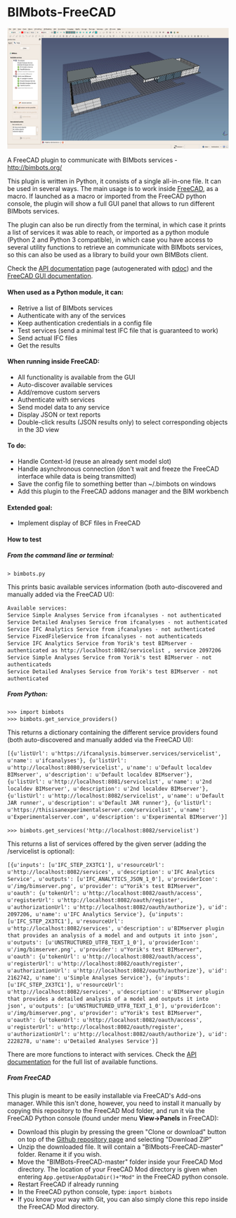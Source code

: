 # BIMbots-FreeCAD

![](doc/images/bimbots-ui-01.jpg)



A FreeCAD plugin to communicate with BIMbots services - http://bimbots.org/

This plugin is written in Python, it consists of a single all-in-one file. It can be used in several ways. The main usage is to work inside [FreeCAD](http://www.freecadweb.org), as a macro. If launched as a macro or imported from the FreeCAD python console, the plugin will show a full GUI panel that allows to run different BIMbots services.

The plugin can also be run directly from the terminal, in which case it prints a list of services it was able to reach, or imported as a python module (Python 2 and Python 3 compatible), in which case you have access to several utility functions to retrieve an communicate with BIMbots services, so this can also be used as a library to build your own BIMBots client.

Check the [API documentation](doc/documentation.md) page (autogenerated with [pdoc](https://pdoc3.github.io/pdoc/)) and the [FreeCAD GUI documentation](doc/ui-documentation.md).

#### When used as a Python module, it can:

* Retrive a list of BIMbots services
* Authenticate with any of the services
* Keep authentication credentials in a config file
* Test services (send a minimal test IFC file that is guaranteed to work)
* Send actual IFC files
* Get the results

#### When running inside FreeCAD:

* All functionality is available from the GUI
* Auto-discover available services
* Add/remove custom servers
* Authenticate with services
* Send model data to any service
* Display JSON or text reports
* Double-click results (JSON results only) to select corresponding objects in the 3D view

#### To do:

* Handle Context-Id (reuse an already sent model slot)
* Handle asynchronous connection (don't wait and freeze the FreeCAD interface while data is being transmitted)
* Save the config file to something better than ~/.bimbots on windows
* Add this plugin to the FreeCAD addons manager and the BIM workbench

#### Extended goal:

* Implement display of BCF files in FreeCAD

#### How to test

##### From the command line or terminal:

`> bimbots.py`

This prints basic available services information (both auto-discovered and manually added via the FreeCAD UI):

```
Available services:
Service Simple Analyses Service from ifcanalyses - not authenticated
Service Detailed Analyses Service from ifcanalyses - not authenticated
Service IFC Analytics Service from ifcanalyses - not authenticated
Service FixedFileService from ifcanalyses - not authenticateds
Service IFC Analytics Service from Yorik's test BIMserver - authenticated as http://localhost:8082/servicelist , service 2097206
Service Simple Analyses Service from Yorik's test BIMserver - not authenticateds
Service Detailed Analyses Service from Yorik's test BIMserver - not authenticated
```

##### From Python:

```
>>> import bimbots
>>> bimbots.get_service_providers()
```

This returns a dictionary containing the different service providers found (both auto-discovered and manually added via the FreeCAD UI):

```
[{u'listUrl': u'https://ifcanalysis.bimserver.services/servicelist', u'name': u'ifcanalyses'}, {u'listUrl': u'http://localhost:8080/servicelist', u'name': u'Default localdev BIMserver', u'description': u'Default localdev BIMserver'}, {u'listUrl': u'http://localhost:8081/servicelist', u'name': u'2nd localdev BIMserver', u'description': u'2nd localdev BIMserver'}, {u'listUrl': u'http://localhost:8082/servicelist', u'name': u'Default JAR runner', u'description': u'Default JAR runner'}, {u'listUrl': u'https://thisisanexperimentalserver.com/servicelist', u'name': u'Experimentalserver.com', u'description': u'Experimental BIMserver'}]
```

`>>> bimbots.get_services('http://localhost:8082/servicelist')`

This returns a list of services offered by the given server (adding the /servicelist is optional):

```
[{u'inputs': [u'IFC_STEP_2X3TC1'], u'resourceUrl': u'http://localhost:8082/services', u'description': u'IFC Analytics Service', u'outputs': [u'IFC_ANALYTICS_JSON_1_0'], u'providerIcon': u'/img/bimserver.png', u'provider': u"Yorik's test BIMserver", u'oauth': {u'tokenUrl': u'http://localhost:8082/oauth/access', u'registerUrl': u'http://localhost:8082/oauth/register', u'authorizationUrl': u'http://localhost:8082/oauth/authorize'}, u'id': 2097206, u'name': u'IFC Analytics Service'}, {u'inputs': [u'IFC_STEP_2X3TC1'], u'resourceUrl': u'http://localhost:8082/services', u'description': u'BIMserver plugin that provides an analysis of a model and and outputs it into json', u'outputs': [u'UNSTRUCTURED_UTF8_TEXT_1_0'], u'providerIcon': u'/img/bimserver.png', u'provider': u"Yorik's test BIMserver", u'oauth': {u'tokenUrl': u'http://localhost:8082/oauth/access', u'registerUrl': u'http://localhost:8082/oauth/register', u'authorizationUrl': u'http://localhost:8082/oauth/authorize'}, u'id': 2162742, u'name': u'Simple Analyses Service'}, {u'inputs': [u'IFC_STEP_2X3TC1'], u'resourceUrl': u'http://localhost:8082/services', u'description': u'BIMserver plugin that provides a detailed analysis of a model and outputs it into json', u'outputs': [u'UNSTRUCTURED_UTF8_TEXT_1_0'], u'providerIcon': u'/img/bimserver.png', u'provider': u"Yorik's test BIMserver", u'oauth': {u'tokenUrl': u'http://localhost:8082/oauth/access', u'registerUrl': u'http://localhost:8082/oauth/register', u'authorizationUrl': u'http://localhost:8082/oauth/authorize'}, u'id': 2228278, u'name': u'Detailed Analyses Service'}]
```

There are more functions to interact with services. Check the [API documentation](doc/documentation.md) for the full list of available functions.

##### From FreeCAD

This plugin is meant to be easily installable via FreeCAD's Add-ons manager. While this isn't done, however, you need to install it manually by copying this repository to the FreeCAD Mod folder, and run it via the FreeCAD Python console (found under menu **View->Panels** in FreeCAD):

* Download this plugin by pressing the green "Clone or download" button on top of the [Github repository page](https://github.com/opensourceBIM/BIMbots-FreeCAD) and selecting "Download ZIP"
* Unzip the downloaded file. It will contain a "BIMbots-FreeCAD-master" folder. Rename it if you wish.
* Move the "BIMBots-FreeCAD-master" folder inside your FreeCAD Mod directory. The location of your FreeCAD Mod directory  is given when entering `App.getUserAppDataDir()+"Mod"` in the FreeCAD python console.
* Restart FreeCAD if already running
* In the FreeCAD python console, type: `import bimbots`
* If you know your way with Git, you can also simply clone this repo inside the FreeCAD Mod directory.